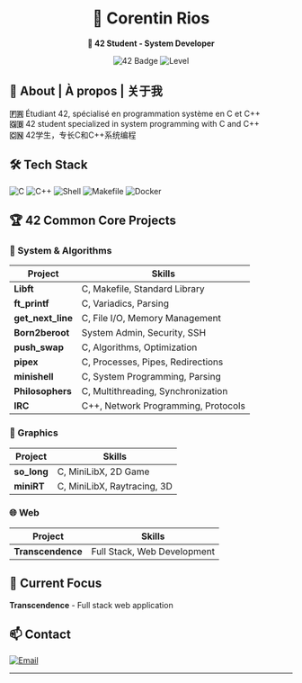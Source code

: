 <h1 align="center">
  👋 Corentin Rios
</h1>

<div align="center">
  
  **🎯 42 Student - System Developer**
  
  ![42 Badge](https://img.shields.io/badge/42-Common_Core_Complete-blue)
  ![Level](https://img.shields.io/badge/Level-Transcendence-purple)

</div>

## 🚀 About | À propos | 关于我

**🇫🇷** Étudiant 42, spécialisé en programmation système en C et C++  
**🇬🇧** 42 student specialized in system programming with C and C++  
**🇨🇳** 42学生，专长C和C++系统编程

## 🛠️ Tech Stack

![C](https://img.shields.io/badge/C-A8B9CC?logo=c&logoColor=white)
![C++](https://img.shields.io/badge/C++-00599C?logo=c%2B%2B&logoColor=white)
![Shell](https://img.shields.io/badge/Shell-4EAA25?logo=gnu-bash&logoColor=white)
![Makefile](https://img.shields.io/badge/Makefile-003366?logo=cmake&logoColor=white)
![Docker](https://img.shields.io/badge/Docker-2496ED?logo=docker&logoColor=white)

## 🏆 42 Common Core Projects

### 🔧 System & Algorithms
| Project | Skills |
|---------|--------|
| **Libft** | C, Makefile, Standard Library |
| **ft_printf** | C, Variadics, Parsing |
| **get_next_line** | C, File I/O, Memory Management |
| **Born2beroot** | System Admin, Security, SSH |
| **push_swap** | C, Algorithms, Optimization |
| **pipex** | C, Processes, Pipes, Redirections |
| **minishell** | C, System Programming, Parsing |
| **Philosophers** | C, Multithreading, Synchronization |
| **IRC** | C++, Network Programming, Protocols |

### 🎨 Graphics
| Project | Skills |
|---------|--------|
| **so_long** | C, MiniLibX, 2D Game |
| **miniRT** | C, MiniLibX, Raytracing, 3D |

### 🌐 Web
| Project | Skills |
|---------|--------|
| **Transcendence** | Full Stack, Web Development |

## 🎯 Current Focus

**Transcendence** - Full stack web application

## 📫 Contact

[![Email](https://img.shields.io/badge/Email-crios@student.42.fr-D14836)](mailto:crios@student.42.fr)

---

</div>

